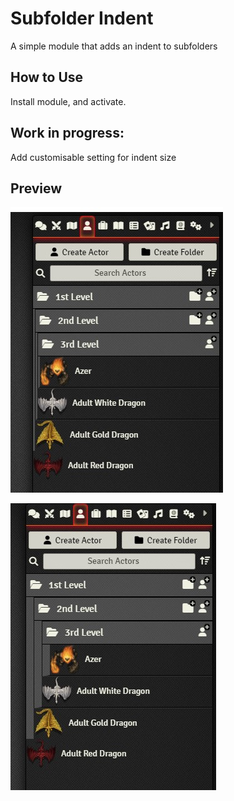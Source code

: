 # Subfolder Indent
A simple module that adds an indent to subfolders

## How to Use
Install module, and activate.

## Work in progress:
Add customisable setting for indent size

## Preview
![Without module active](/examples/example-off.jpg)

![With module active](/examples/example-on.jpg)

